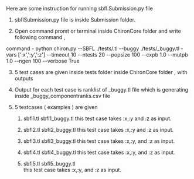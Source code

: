 Here are some instruction for running sbfl.Submission.py file

1. sbflSubmission.py file is inside Submission folder.

2. Open command promt or terminal inside ChironCore folder and write following command ,

 command - python chiron.py --SBFL ./tests/<example>.tl --buggy ./tests/<example>_buggy.tl -vars [':x',':y',':z'] --timeout 10 --ntests 20 --popsize 100 --cxpb 1.0 --mutpb 1.0 --ngen 100 --verbose True

3. 5 test cases are given inside tests folder inside ChironCore folder , with outputs

4. Output for each test case is ranklist of <example>_buggy.tl file which is generating inside <example>_buggy_componentranks.csv file 

5. 5 testcases ( examples ) are given 
    1. sbfl1.tl 
      sbfl1_buggy.tl
    this test case takes :x,:y and :z as input.

    2. sbfl2.tl 
      sbfl2_buggy.tl
    this test case takes :x,:y and :z as input.

    3. sbfl3.tl 
     sbfl3_buggy.tl
    this test case takes :x,:y, and :z as input.

    4. sbfl4.tl 
     sbfl4_buggy.tl
    this test case takes :x,:y, and :z as input.

    5. sbfl5.tl 
     sbfl5_buggy.tl    
    this test case takes :x,:y, and :z as input.